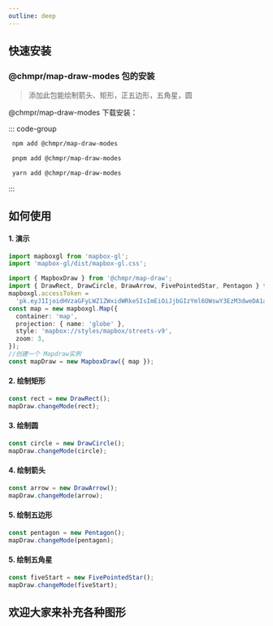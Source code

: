 ```yaml
---
outline: deep
---
```


## 快速安装

### @chmpr/map-draw-modes 包的安装

> 添加此包能绘制箭头、矩形，正五边形，五角星，圆

@chmpr/map-draw-modes 下载安装：

::: code-group

```sh [npm]
 npm add @chmpr/map-draw-modes
```

```sh [pnpm]
 pnpm add @chmpr/map-draw-modes
```

```sh [yarn]
 yarn add @chmpr/map-draw-modes
```

:::

## 如何使用

#### 1. 演示

```ts
import mapboxgl from 'mapbox-gl';
import 'mapbox-gl/dist/mapbox-gl.css';

import { MapboxDraw } from '@chmpr/map-draw';
import { DrawRect, DrawCircle, DrawArrow, FivePointedStar, Pentagon } from '@chmpr/map-draw-modes';
mapboxgl.accessToken =
  'pk.eyJ1IjoidHVzaGFyLWZ1ZWxidWRkeSIsImEiOiJjbGIzYml6OWswY3EzM3dweDA1am82OGhqIn0.dQ99KMNUXLKu6MXi1VlwxA';
const map = new mapboxgl.Map({
  container: 'map',
  projection: { name: 'globe' },
  style: 'mapbox://styles/mapbox/streets-v9',
  zoom: 3,
});
//创建一个 Mapdraw实例
const mapDraw = new MapboxDraw({ map });
```

#### 2. 绘制矩形

```ts
const rect = new DrawRect();
mapDraw.changeMode(rect);
```

#### 3. 绘制圆

```ts
const circle = new DrawCircle();
mapDraw.changeMode(circle);
```

#### 4. 绘制箭头

```ts
const arrow = new DrawArrow();
mapDraw.changeMode(arrow);
```

#### 5. 绘制五边形

```ts
const pentagon = new Pentagon();
mapDraw.changeMode(pentagon);
```

#### 5. 绘制五角星

```ts
const fiveStart = new FivePointedStar();
mapDraw.changeMode(fiveStart);
```

## 欢迎大家来补充各种图形
